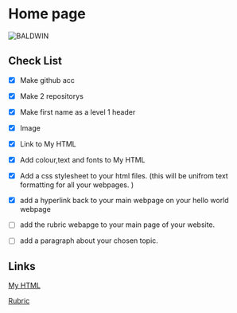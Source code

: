 # Home page 

![BALDWIN](https://encrypted-tbn0.gstatic.com/images?q=tbn:ANd9GcSluSXTEKQcoItmhxrCPLI665pELm0GNiOtaK8awo8qKzdNZY77iWiwHSk_UPmRKo46_NM&usqp=CAU)


## Check List 

- [x] Make github acc

- [x] Make 2 repositorys

- [x] Make first name as a level 1 header 

- [x] Image

- [x] Link to My HTML

- [x] Add colour,text and fonts to My HTML

- [x] Add a css stylesheet to your html files. (this will be unifrom text formatting for all your webpages. )

- [x] add a hyperlink back to your main webpage on your hello world webpage

- [ ] add the rubric webapge to your main page of your website.

- [ ] add a paragraph about your chosen topic.

## Links

[My HTML](https://melonmuncher911.github.io/World/)

[Rubric](https://melonmuncher911.github.io/rubric/)
